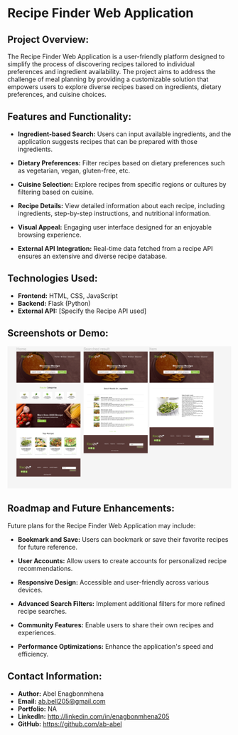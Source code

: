 # Recipe Finder Web Application

## Project Overview:

The Recipe Finder Web Application is a user-friendly platform designed to simplify the process of discovering recipes tailored to individual preferences and ingredient availability. The project aims to address the challenge of meal planning by providing a customizable solution that empowers users to explore diverse recipes based on ingredients, dietary preferences, and cuisine choices.

## Features and Functionality:

- **Ingredient-based Search:** Users can input available ingredients, and the application suggests recipes that can be prepared with those ingredients.
  
- **Dietary Preferences:** Filter recipes based on dietary preferences such as vegetarian, vegan, gluten-free, etc.
  
- **Cuisine Selection:** Explore recipes from specific regions or cultures by filtering based on cuisine.
  
- **Recipe Details:** View detailed information about each recipe, including ingredients, step-by-step instructions, and nutritional information.
  
- **Visual Appeal:** Engaging user interface designed for an enjoyable browsing experience.
  
- **External API Integration:** Real-time data fetched from a recipe API ensures an extensive and diverse recipe database.
  

## Technologies Used:

- **Frontend:** HTML, CSS, JavaScript
- **Backend:** Flask (Python)
- **External API:** [Specify the Recipe API used]


## Screenshots or Demo:

![FIgma design](image.png)

## Roadmap and Future Enhancements:

Future plans for the Recipe Finder Web Application may include:

- **Bookmark and Save:** Users can bookmark or save their favorite recipes for future reference.

- **User Accounts:** Allow users to create accounts for personalized recipe recommendations.

- **Responsive Design:** Accessible and user-friendly across various devices.
  
- **Advanced Search Filters:** Implement additional filters for more refined recipe searches.
  
- **Community Features:** Enable users to share their own recipes and experiences.
  
- **Performance Optimizations:** Enhance the application's speed and efficiency.

## Contact Information:

- **Author:** Abel Enagbonmhena
- **Email:** ab.bell205@gmail.com
- **Portfolio:** NA
- **LinkedIn:** http://linkedin.com/in/enagbonmhena205
- **GitHub:** https://github.com/ab-abel
